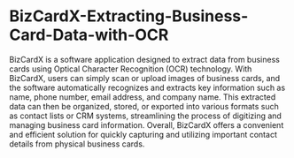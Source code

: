# BizCardX-Extracting-Business-Card-Data-with-OCR

BizCardX is a software application designed to extract data from business cards using Optical Character Recognition (OCR) technology. With BizCardX, users can simply scan or upload images of business cards, and the software automatically recognizes and extracts key information such as name, phone number, email address, and company name. This extracted data can then be organized, stored, or exported into various formats such as contact lists or CRM systems, streamlining the process of digitizing and managing business card information. Overall, BizCardX offers a convenient and efficient solution for quickly capturing and utilizing important contact details from physical business cards.

